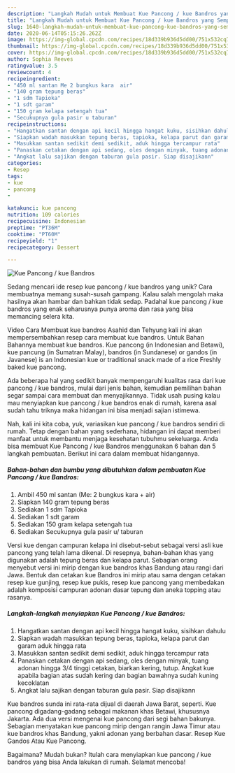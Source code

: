```yaml
---
description: "Langkah Mudah untuk Membuat Kue Pancong / kue Bandros yang Sempurna"
title: "Langkah Mudah untuk Membuat Kue Pancong / kue Bandros yang Sempurna"
slug: 1640-langkah-mudah-untuk-membuat-kue-pancong-kue-bandros-yang-sempurna
date: 2020-06-14T05:15:26.262Z
image: https://img-global.cpcdn.com/recipes/18d339b936d5dd00/751x532cq70/kue-pancong-kue-bandros-foto-resep-utama.jpg
thumbnail: https://img-global.cpcdn.com/recipes/18d339b936d5dd00/751x532cq70/kue-pancong-kue-bandros-foto-resep-utama.jpg
cover: https://img-global.cpcdn.com/recipes/18d339b936d5dd00/751x532cq70/kue-pancong-kue-bandros-foto-resep-utama.jpg
author: Sophia Reeves
ratingvalue: 3.5
reviewcount: 4
recipeingredient:
- "450 ml santan Me 2 bungkus kara  air"
- "140 gram tepung beras"
- "1 sdm Tapioka"
- "1 sdt garam"
- "150 gram kelapa setengah tua"
- "Secukupnya gula pasir u taburan"
recipeinstructions:
- "Hangatkan santan dengan api kecil hingga hangat kuku, sisihkan dahulu"
- "Siapkan wadah masukkan tepung beras, tapioka, kelapa parut dan garam aduk hingga rata"
- "Masukkan santan sedikit demi sedikit, aduk hingga tercampur rata"
- "Panaskan cetakan dengan api sedang, oles dengan minyak, tuang adonan hingga 3/4 tinggi cetakan, biarkan kering, tutup. Angkat kue apabila bagian atas sudah kering dan bagian bawahnya sudah kuning kecoklatan"
- "Angkat lalu sajikan dengan taburan gula pasir. Siap disajikann"
categories:
- Resep
tags:
- kue
- pancong
- 

katakunci: kue pancong  
nutrition: 109 calories
recipecuisine: Indonesian
preptime: "PT36M"
cooktime: "PT60M"
recipeyield: "1"
recipecategory: Dessert

---
```



![Kue Pancong / kue Bandros](https://img-global.cpcdn.com/recipes/18d339b936d5dd00/751x532cq70/kue-pancong-kue-bandros-foto-resep-utama.jpg)

Sedang mencari ide resep kue pancong / kue bandros yang unik? Cara membuatnya memang susah-susah gampang. Kalau salah mengolah maka hasilnya akan hambar dan bahkan tidak sedap. Padahal kue pancong / kue bandros yang enak seharusnya punya aroma dan rasa yang bisa memancing selera kita.

Video Cara Membuat kue bandros Asahid dan Tehyung kali ini akan mempersembahkan resep cara membuat kue bandros. Untuk Bahan Bahannya membuat kue bandros. Kue pancong (in Indonesian and Betawi), kue pancung (in Sumatran Malay), bandros (in Sundanese) or gandos (in Javanese) is an Indonesian kue or traditional snack made of a rice Freshly baked kue pancong.

Ada beberapa hal yang sedikit banyak mempengaruhi kualitas rasa dari kue pancong / kue bandros, mulai dari jenis bahan, kemudian pemilihan bahan segar sampai cara membuat dan menyajikannya. Tidak usah pusing kalau mau menyiapkan kue pancong / kue bandros enak di rumah, karena asal sudah tahu triknya maka hidangan ini bisa menjadi sajian istimewa.


Nah, kali ini kita coba, yuk, variasikan kue pancong / kue bandros sendiri di rumah. Tetap dengan bahan yang sederhana, hidangan ini dapat memberi manfaat untuk membantu menjaga kesehatan tubuhmu sekeluarga. Anda bisa membuat Kue Pancong / kue Bandros menggunakan 6 bahan dan 5 langkah pembuatan. Berikut ini cara dalam membuat hidangannya.

<!--inarticleads1-->

##### Bahan-bahan dan bumbu yang dibutuhkan dalam pembuatan Kue Pancong / kue Bandros:

1. Ambil 450 ml santan (Me: 2 bungkus kara + air)
1. Siapkan 140 gram tepung beras
1. Sediakan 1 sdm Tapioka
1. Sediakan 1 sdt garam
1. Sediakan 150 gram kelapa setengah tua
1. Sediakan Secukupnya gula pasir u/ taburan


Versi kue dengan campuran kelapa ini disebut-sebut sebagai versi asli kue pancong yang telah lama dikenal. Di resepnya, bahan-bahan khas yang digunakan adalah tepung beras dan kelapa parut. Sebagian orang menyebut versi ini mirip dengan kue bandros khas Bandung atau rangi dari Jawa. Bentuk dan cetakan kue Bandros ini mirip atau sama dengan cetakan resep kue gunjing, resep kue pukis, resep kue pancong yang membedakan adalah komposisi campuran adonan dasar tepung dan aneka topping atau rasanya. 

<!--inarticleads2-->

##### Langkah-langkah menyiapkan Kue Pancong / kue Bandros:

1. Hangatkan santan dengan api kecil hingga hangat kuku, sisihkan dahulu
1. Siapkan wadah masukkan tepung beras, tapioka, kelapa parut dan garam aduk hingga rata
1. Masukkan santan sedikit demi sedikit, aduk hingga tercampur rata
1. Panaskan cetakan dengan api sedang, oles dengan minyak, tuang adonan hingga 3/4 tinggi cetakan, biarkan kering, tutup. Angkat kue apabila bagian atas sudah kering dan bagian bawahnya sudah kuning kecoklatan
1. Angkat lalu sajikan dengan taburan gula pasir. Siap disajikann


Kue bandros sunda ini rata-rata dijual di daerah Jawa Barat, seperti. Kue pancong digadang-gadang sebagai makanan khas Betawi, khususnya Jakarta. Ada dua versi mengenai kue pancong dari segi bahan bakunya. Sebagian menyatakan kue pancong mirip dengan rangin Jawa Timur atau kue bandros khas Bandung, yakni adonan yang berbahan dasar. Resep Kue Gandos Atau Kue Pancong. 

Bagaimana? Mudah bukan? Itulah cara menyiapkan kue pancong / kue bandros yang bisa Anda lakukan di rumah. Selamat mencoba!
